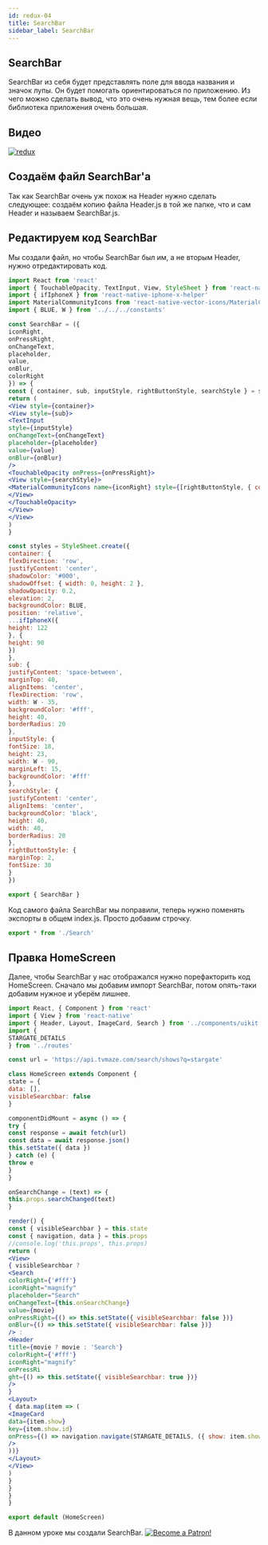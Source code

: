 ```yaml
---
id: redux-04
title: SearchBar
sidebar_label: SearchBar
---
```


## SearchBar
SearchBar из себя будет представлять поле для ввода названия и значок лупы. Он будет помогать ориентироваться по приложению. Из чего можно сделать вывод, что это очень нужная вещь, тем более если библиотека приложения очень большая.

## Видео

[![redux](/img/redux/04.gif)](https://youtu.be/jkKukSinD2I)

## Создаём файл SearchBar'а

Так как SearchBar очень уж похож на Header нужно сделать следующее: создаём копию файла Header.js в той же папке, что и сам Header и называем SearchBar.js.

## Редактируем код SearchBar
Мы создали файл, но чтобы SearchBar был им, а не вторым Header, нужно отредактировать код.

```jsx
import React from 'react'
import { TouchableOpacity, TextInput, View, StyleSheet } from 'react-native'
import { ifIphoneX } from 'react-native-iphone-x-helper'
import MaterialCommunityIcons from 'react-native-vector-icons/MaterialCommunityIcons'
import { BLUE, W } from '../../../constants'

const SearchBar = ({
iconRight,
onPressRight,
onChangeText,
placeholder,
value,
onBlur,
colorRight
}) => {
const { container, sub, inputStyle, rightButtonStyle, searchStyle } = styles
return (
<View style={container}>
<View style={sub}>
<TextInput
style={inputStyle}
onChangeText={onChangeText}
placeholder={placeholder}
value={value}
onBlur={onBlur}
/>
<TouchableOpacity onPress={onPressRight}>
<View style={searchStyle}>
<MaterialCommunityIcons name={iconRight} style={[rightButtonStyle, { color: colorRight }]} />
</View>
</TouchableOpacity>
</View>
</View>
)
}

const styles = StyleSheet.create({
container: {
flexDirection: 'row',
justifyContent: 'center',
shadowColor: '#000',
shadowOffset: { width: 0, height: 2 },
shadowOpacity: 0.2,
elevation: 2,
backgroundColor: BLUE,
position: 'relative',
...ifIphoneX({
height: 122
}, {
height: 90
})
},
sub: {
justifyContent: 'space-between',
marginTop: 40,
alignItems: 'center',
flexDirection: 'row',
width: W - 35,
backgroundColor: '#fff',
height: 40,
borderRadius: 20
},
inputStyle: {
fontSize: 18,
height: 23,
width: W - 90,
marginLeft: 15,
backgroundColor: '#fff'
},
searchStyle: {
justifyContent: 'center',
alignItems: 'center',
backgroundColor: 'black',
height: 40,
width: 40,
borderRadius: 20
},
rightButtonStyle: {
marginTop: 2,
fontSize: 30
}
})

export { SearchBar }
```
Код самого файла SearchBar мы поправили, теперь нужно поменять экспорты в общем index.js. Просто добавим строчку. 
```jsx
export * from './Search' 
```

## Правка HomeScreen
Далее, чтобы SearchBar у нас отображался нужно порефакторить код HomeScreen. Сначало мы добавим импорт SearchBar, потом опять-таки добавим нужное и уберём лишнее. 
```jsx
import React, { Component } from 'react'
import { View } from 'react-native' 
import { Header, Layout, ImageCard, Search } from '../components/uikit'
import {
STARGATE_DETAILS
} from '../routes'

const url = 'https://api.tvmaze.com/search/shows?q=stargate'

class HomeScreen extends Component {
state = {
data: [],
visibleSearchbar: false
}

componentDidMount = async () => {
try {
const response = await fetch(url)
const data = await response.json()
this.setState({ data })
} catch (e) {
throw e
}
}

onSearchChange = (text) => {
this.props.searchChanged(text)
}

render() {
const { visibleSearchbar } = this.state
const { navigation, data } = this.props
//console.log('this.props', this.props)
return (
<View>
{ visibleSearchbar ?
<Search
colorRight={'#fff'}
iconRight="magnify"
placeholder="Search"
onChangeText={this.onSearchChange}
value={movie}
onPressRight={() => this.setState({ visibleSearchbar: false })}
onBlur={() => this.setState({ visibleSearchbar: false })}
/> :
<Header
title={movie ? movie : 'Search'} 
colorRight={'#fff'}
iconRight="magnify"
onPressRi
ght={() => this.setState({ visibleSearchbar: true })}
/> 
}
<Layout>
{ data.map(item => (
<ImageCard
data={item.show}
key={item.show.id}
onPress={() => navigation.navigate(STARGATE_DETAILS, ({ show: item.show }))}
/>
))}
</Layout>
</View>
)
}
}
}
}

export default (HomeScreen)
```
В данном уроке мы создали SearchBar.
[![Become a Patron!](/img/logo/patreon.jpg)](https://www.patreon.com/bePatron?u=31769291)